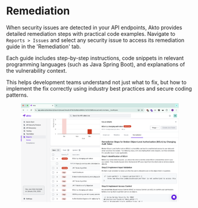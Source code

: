 # Remediation

When security issues are detected in your API endpoints, Akto provides detailed remediation steps with practical code examples. Navigate to `Reports > Issues` and select any security issue to access its remediation guide in the 'Remediation' tab.&#x20;

Each guide includes step-by-step instructions, code snippets in relevant programming languages (such as Java Spring Boot), and explanations of the vulnerability context.&#x20;

This helps development teams understand not just what to fix, but how to implement the fix correctly using industry best practices and secure coding patterns.

<figure><img src="../../.gitbook/assets/image (2) (1) (1) (1) (1) (1) (1) (1) (1) (1) (1) (1) (1) (1).png" alt=""><figcaption></figcaption></figure>
